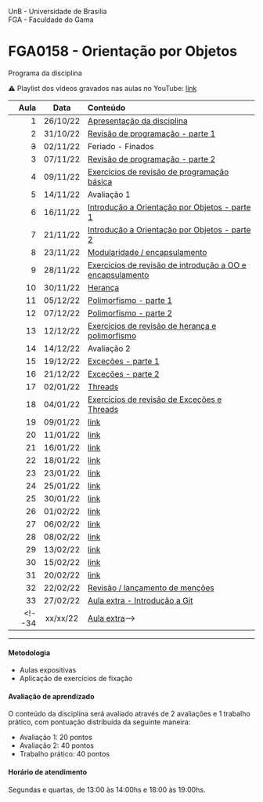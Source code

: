 UnB - Universidade de Brasilia  
FGA - Faculdade do Gama  
# FGA0158 - Orientação por Objetos


Programa da disciplina

:warning: Playlist dos vídeos gravados nas aulas no YouTube: [link](https://youtube.com/playlist?list=PLrzhWxX1YYM9znXBp_YhiyiXIdXadLeka)

**Aula**  | **Data** | **Conteúdo**
---------:|:--------:|:----------
1         | 26/10/22 | [Apresentação da disciplina](aula1/)
2         | 31/10/22 | [Revisão de programação - parte 1](aula2/)
~~3~~     | 02/11/22 | Feriado - Finados 
3         | 07/11/22 | [Revisão de programação - parte 2](aula3/)
4         | 09/11/22 | [Exercícios de revisão de programação básica](aula4/)
5         | 14/11/22 | Avaliação 1 
6         | 16/11/22 | [Introdução a Orientação por Objetos - parte 1](aula6/) 
7         | 21/11/22 | [Introdução a Orientação por Objetos - parte 2](aula7/)
8         | 23/11/22 | [Modularidade / encapsulamento](aula8/)
9         | 28/11/22 | [Exercicios de revisão de introdução a OO e encapsulamento](aula9/)
10        | 30/11/22 | [Herança](aula10/)
11        | 05/12/22 | [Polimorfismo - parte 1](aula11/)
12        | 07/12/22 | [Polimorfismo - parte 2](aula12/)
13        | 12/12/22 | [Exercícios de revisão de herança e polimorfismo](aula13/)
14        | 14/12/22 | Avaliação 2 
15        | 19/12/22 | [Exceções - parte 1](aula15/)                  
16        | 21/12/22 | [Exceções - parte 2](aula16/)
17        | 02/01/22 | [Threads](aula17/)
18        | 04/01/22 | [Exercícios de revisão de Exceções e Threads](aula18/)
19        | 09/01/22 | [link](aula19/)
20        | 11/01/22 | [link](aula20/)
21        | 16/01/22 | [link](aula21/)
22        | 18/01/22 | [link](aula22/)
23        | 23/01/22 | [link](aula23/)
24        | 25/01/22 | [link](aula24/)
25        | 30/01/22 | [link](aula25/)
26        | 01/02/22 | [link](aula26/)
27        | 06/02/22 | [link](aula27/)
28        | 08/02/22 | [link](aula28/)
29        | 13/02/22 | [link](aula29/)
30        | 15/02/22 | [link](aula30/)
31        | 20/02/22 | [link](aula31/)
32        | 22/02/22 | [Revisão / lançamento de menções](aula32/)
33        | 27/02/22 | [Aula extra - Introdução a Git ](aula33/)
<!--34        | xx/xx/22 | [Aula extra](aula34/)-->
---


#### Metodologia

* Aulas expositivas
* Aplicação de exercícios de fixação

#### Avaliação de aprendizado 

O conteúdo da disciplina será avaliado através de 2 avaliações e 1 trabalho
prático, com pontuação distribuída da seguinte maneira: 

* Avaliação 1: 20 pontos
* Avaliação 2: 40 pontos
* Trabalho prático: 40 pontos

#### Horário de atendimento
Segundas e quartas, de 13:00 às 14:00hs e 18:00 às 19:00hs.
